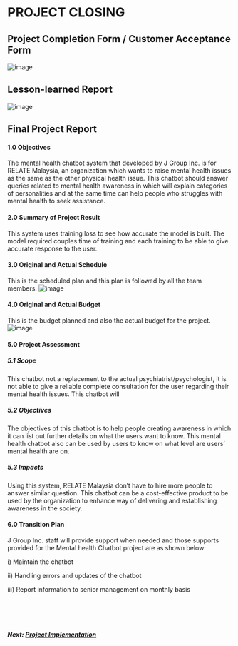 # PROJECT CLOSING

## Project Completion Form / Customer Acceptance Form

![image](https://user-images.githubusercontent.com/96002588/211647612-2490c7d7-b364-431f-a238-7e83bcc1cc78.png)

## Lesson-learned Report

![image](https://user-images.githubusercontent.com/96002588/211647679-33aebf6e-1172-461e-8898-dfa2ab2326d2.png)

## Final Project Report

#### 1.0	Objectives
The mental health chatbot system that developed by J Group Inc. is for RELATE Malaysia, an organization which wants to raise mental health issues as the same as the other physical health issue. This chatbot should answer queries related to mental health awareness in which will explain categories of personalities and at the same time can help people who struggles with mental health to seek assistance. 

#### 2.0	Summary of Project Result
This system uses training loss to see how accurate the model is built. The model required couples time of training and each training to be able to give accurate response to the user. 

#### 3.0	Original and Actual Schedule
This is the scheduled plan and this plan is followed by all the team members. 
![image](https://user-images.githubusercontent.com/96002588/211647840-a5490ba0-e262-4a59-8716-68c16f1ec6c4.png)

#### 4.0	Original and Actual Budget
This is the budget planned and also the actual budget for the project.
![image](https://user-images.githubusercontent.com/96002588/211647954-4c8fa7d4-72b6-42f2-a569-564d892c35d8.png)

#### 5.0	Project Assessment 

##### 5.1	Scope 
This chatbot not a replacement to the actual psychiatrist/psychologist, it is not able to give a reliable complete consultation for the user regarding their mental health issues. 
This chatbot will 

##### 5.2	Objectives
The objectives of this chatbot is to help people creating awareness in which it can list out further details on what the users want to know. This mental health chatbot also can be used by users to know on what level are users’ mental health are on.

##### 5.3	Impacts 
Using this system, RELATE Malaysia don’t have to hire more people to answer similar question. This chatbot can be a cost-effective product to be used by the organization to enhance way of delivering and establishing awareness in the society.

#### 6.0	Transition Plan
J Group Inc. staff will provide support when needed and those supports provided for the Mental health Chatbot project are as shown below:

i) Maintain the chatbot

ii) Handling errors and updates of the chatbot

iii) Report information to senior management on monthly basis


<br><br><br>
##### Next: [Project Implementation](F-COMPANY_ORGANISATION.md)
